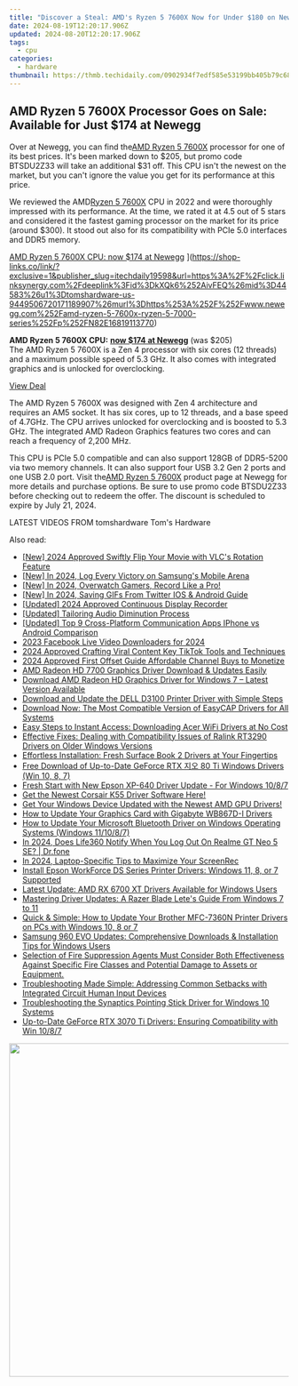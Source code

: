 ```yaml
---
title: "Discover a Steal: AMD's Ryzen 5 7600X Now for Under $180 on Newegg - Shop Now"
date: 2024-08-19T12:20:17.906Z
updated: 2024-08-20T12:20:17.906Z
tags:
  - cpu
categories:
  - hardware
thumbnail: https://thmb.techidaily.com/0902934f7edf585e53199bb405b79c684665bcaad3a1bcb366b5dba56b094eb6.jpg
---
```


## AMD Ryzen 5 7600X Processor Goes on Sale: Available for Just $174 at Newegg

Over at Newegg, you can find the[AMD Ryzen 5 7600X](https://shop-links.co/link/?exclusive=1&publisher_slug=itechdaily19598&url=https%3A%2F%2Fclick.linksynergy.com%2Fdeeplink%3Fid%3DkXQk6%252AivFEQ%26mid%3D44583%26u1%3Dtomshardware-us-5629981507380683787%26murl%3Dhttps%253A%252F%252Fwww.newegg.com%252Fad-ryzen-5-7600x-ryzen-5-7000-series%252Fp%252FN82E16819113770) processor for one of its best prices. It's been marked down to $205, but promo code BTSDU2Z33 will take an additional $31 off. This CPU isn't the newest on the market, but you can't ignore the value you get for its performance at this price.

 We reviewed the AMD[Ryzen 5 7600X](https://www.tomshardware.com/reviews/amd-ryzen-9-7950x-ryzen-5-7600x-cpu-review) CPU in 2022 and were thoroughly impressed with its performance. At the time, we rated it at 4.5 out of 5 stars and considered it the fastest gaming processor on the market for its price (around $300). It stood out also for its compatibility with PCIe 5.0 interfaces and DDR5 memory.

[AMD Ryzen 5 7600X CPU: now $174 at Newegg](https://cdn.mos.cms.futurecdn.net/cpoqVx6stBKrPN2NpNWQwh-200-100.jpg "AMD Ryzen 5 7600X CPU: now $174 at Newegg") ](https://shop-links.co/link/?exclusive=1&publisher_slug=itechdaily19598&url=https%3A%2F%2Fclick.linksynergy.com%2Fdeeplink%3Fid%3DkXQk6%252AivFEQ%26mid%3D44583%26u1%3Dtomshardware-us-9449506720171189907%26murl%3Dhttps%253A%252F%252Fwww.newegg.com%252Famd-ryzen-5-7600x-ryzen-5-7000-series%252Fp%252FN82E16819113770)

**AMD Ryzen 5 7600X CPU:** [**now $174 at Newegg**](https://shop-links.co/link/?exclusive=1&publisher_slug=itechdaily19598&url=https%3A%2F%2Fclick.linksynergy.com%2Fdeeplink%3Fid%3DkXQk6%252AivFEQ%26mid%3D44583%26u1%3Dtomshardware-us-5908996679110151960%26murl%3Dhttps%253A%252F%252Fwww.newegg.com%252Famd-ryzen-5-7600x-ryzen-5-7000-series%252Fp%252FN82E16819113770) (was $205)  
 The AMD Ryzen 5 7600X is a Zen 4 processor with six cores (12 threads) and a maximum possible speed of 5.3 GHz. It also comes with integrated graphics and is unlocked for overclocking.

[View Deal](https://shop-links.co/link/?exclusive=1&publisher_slug=itechdaily19598&url=https%3A%2F%2Fclick.linksynergy.com%2Fdeeplink%3Fid%3DkXQk6%252AivFEQ%26mid%3D44583%26u1%3Dtomshardware-us-9449506720171189907%26murl%3Dhttps%253A%252F%252Fwww.newegg.com%252Famd-ryzen-5-7600x-ryzen-5-7000-series%252Fp%252FN82E16819113770)

 The AMD Ryzen 5 7600X was designed with Zen 4 architecture and requires an AM5 socket. It has six cores, up to 12 threads, and a base speed of 4.7GHz. The CPU arrives unlocked for overclocking and is boosted to 5.3 GHz. The integrated AMD Radeon Graphics features two cores and can reach a frequency of 2,200 MHz.

 This CPU is PCIe 5.0 compatible and can also support 128GB of DDR5-5200 via two memory channels. It can also support four USB 3.2 Gen 2 ports and one USB 2.0 port. Visit the[AMD Ryzen 5 7600X](https://shop-links.co/link/?exclusive=1&publisher_slug=itechdaily19598&url=https%3A%2F%2Fclick.linksynergy.com%2Fdeeplink%3Fid%3DkXQk6%252AivFEQ%26mid%3D44583%26u1%3Dtomshardware-us-2964228693586705916%26murl%3Dhttps%253A%252F%252Fwww.newegg.com%252Famd-ryzen-5-7600x-ryzen-5-7000-series%252Fp%252FN82E16819113770) product page at Newegg for more details and purchase options. Be sure to use promo code BTSDU2Z33 before checking out to redeem the offer. The discount is scheduled to expire by July 21, 2024.

 LATEST VIDEOS FROM tomshardware Tom's Hardware

<ins class="adsbygoogle"
     style="display:block"
     data-ad-format="autorelaxed"
     data-ad-client="ca-pub-7571918770474297"
     data-ad-slot="1223367746"></ins>



<ins class="adsbygoogle"
     style="display:block"
     data-ad-client="ca-pub-7571918770474297"
     data-ad-slot="8358498916"
     data-ad-format="auto"
     data-full-width-responsive="true"></ins>

<span class="atpl-alsoreadstyle">Also read:</span>
<div><ul>
<li><a href="https://video-screen-grab.techidaily.com/new-2024-approved-swiftly-flip-your-movie-with-vlcs-rotation-feature/"><u>[New] 2024 Approved  Swiftly Flip Your Movie with VLC's Rotation Feature</u></a></li>
<li><a href="https://screen-video-capture.techidaily.com/new-in-2024-log-every-victory-on-samsungs-mobile-arena/"><u>[New] In 2024, Log Every Victory on Samsung's Mobile Arena</u></a></li>
<li><a href="https://on-screen-recording.techidaily.com/1716068693391-new-in-2024-overwatch-gamers-record-like-a-pro/"><u>[New] In 2024, Overwatch Gamers, Record Like a Pro!</u></a></li>
<li><a href="https://twitter-videos.techidaily.com/new-in-2024-saving-gifs-from-twitter-ios-and-android-guide/"><u>[New] In 2024, Saving GIFs From Twitter  IOS & Android Guide</u></a></li>
<li><a href="https://digital-screen-recording.techidaily.com/updated-2024-approved-continuous-display-recorder/"><u>[Updated] 2024 Approved  Continuous Display Recorder</u></a></li>
<li><a href="https://some-skills.techidaily.com/updated-tailoring-audio-diminution-process/"><u>[Updated] Tailoring Audio Diminution Process</u></a></li>
<li><a href="https://remote-screen-capture.techidaily.com/updated-top-9-cross-platform-communication-apps-iphone-vs-android-comparison/"><u>[Updated] Top 9 Cross-Platform Communication Apps  IPhone vs Android Comparison</u></a></li>
<li><a href="https://facebook-video-content.techidaily.com/2023-facebook-live-video-downloaders-for-2024/"><u>2023 Facebook Live Video Downloaders for 2024</u></a></li>
<li><a href="https://tiktok-clips.techidaily.com/2024-approved-crafting-viral-content-key-tiktok-tools-and-techniques/"><u>2024 Approved  Crafting Viral Content  Key TikTok Tools and Techniques</u></a></li>
<li><a href="https://youtube-stream.techidaily.com/2024-approved-first-offset-guide-affordable-channel-buys-to-monetize/"><u>2024 Approved  First Offset Guide  Affordable Channel Buys to Monetize</u></a></li>
<li><a href="https://hardware-help.techidaily.com/amd-radeon-hd-7700-graphics-driver-download-and-updates-easily/"><u>AMD Radeon HD 7700 Graphics Driver Download & Updates Easily</u></a></li>
<li><a href="https://hardware-help.techidaily.com/download-amd-radeon-hd-graphics-driver-for-windows-7-latest-version-available/"><u>Download AMD Radeon HD Graphics Driver for Windows 7 – Latest Version Available</u></a></li>
<li><a href="https://hardware-help.techidaily.com/download-and-update-the-dell-d3100-printer-driver-with-simple-steps/"><u>Download and Update the DELL D3100 Printer Driver with Simple Steps</u></a></li>
<li><a href="https://hardware-help.techidaily.com/download-now-the-most-compatible-version-of-easycap-drivers-for-all-systems/"><u>Download Now: The Most Compatible Version of EasyCAP Drivers for All Systems</u></a></li>
<li><a href="https://hardware-help.techidaily.com/easy-steps-to-instant-access-downloading-acer-wifi-drivers-at-no-cost/"><u>Easy Steps to Instant Access: Downloading Acer WiFi Drivers at No Cost</u></a></li>
<li><a href="https://hardware-help.techidaily.com/effective-fixes-dealing-with-compatibility-issues-of-ralink-rt3290-drivers-on-older-windows-versions/"><u>Effective Fixes: Dealing with Compatibility Issues of Ralink RT3290 Drivers on Older Windows Versions</u></a></li>
<li><a href="https://hardware-help.techidaily.com/1722960475045-effortless-installation-fresh-surface-book-2-drivers-at-your-fingertips/"><u>Effortless Installation: Fresh Surface Book 2 Drivers at Your Fingertips</u></a></li>
<li><a href="https://hardware-help.techidaily.com/free-download-of-up-to-date-geforce-rtx-80-ti-windows-drivers-win-10-8-7/"><u>Free Download of Up-to-Date GeForce RTX 지오 80 Ti Windows Drivers (Win 10, 8, 7)</u></a></li>
<li><a href="https://hardware-help.techidaily.com/fresh-start-with-new-epson-xp-640-driver-update-for-windows-1087/"><u>Fresh Start with New Epson XP-640 Driver Update - For Windows 10/8/7</u></a></li>
<li><a href="https://hardware-help.techidaily.com/get-the-newest-corsair-k55-driver-software-here/"><u>Get the Newest Corsair K55 Driver Software Here!</u></a></li>
<li><a href="https://hardware-help.techidaily.com/get-your-windows-device-updated-with-the-newest-amd-gpu-drivers/"><u>Get Your Windows Device Updated with the Newest AMD GPU Drivers!</u></a></li>
<li><a href="https://hardware-help.techidaily.com/how-to-update-your-graphics-card-with-gigabyte-wb867d-i-drivers/"><u>How to Update Your Graphics Card with Gigabyte WB867D-I Drivers</u></a></li>
<li><a href="https://hardware-help.techidaily.com/how-to-update-your-microsoft-bluetooth-driver-on-windows-operating-systems-windows-111087/"><u>How to Update Your Microsoft Bluetooth Driver on Windows Operating Systems (Windows 11/10/8/7)</u></a></li>
<li><a href="https://review-topics.techidaily.com/in-2024-does-life360-notify-when-you-log-out-on-realme-gt-neo-5-se-drfone-by-drfone-virtual-android/"><u>In 2024, Does Life360 Notify When You Log Out On Realme GT Neo 5 SE? | Dr.fone</u></a></li>
<li><a href="https://desktop-recording.techidaily.com/in-2024-laptop-specific-tips-to-maximize-your-screenrec/"><u>In 2024, Laptop-Specific Tips to Maximize Your ScreenRec</u></a></li>
<li><a href="https://hardware-help.techidaily.com/install-epson-workforce-ds-series-printer-drivers-windows-11-8-or-7-supported/"><u>Install Epson WorkForce DS Series Printer Drivers: Windows 11, 8, or 7 Supported</u></a></li>
<li><a href="https://hardware-help.techidaily.com/latest-update-amd-rx-6700-xt-drivers-available-for-windows-users/"><u>Latest Update: AMD RX 6700 XT Drivers Available for Windows Users</u></a></li>
<li><a href="https://hardware-help.techidaily.com/mastering-driver-updates-a-razer-blade-letes-guide-from-windows-7-to-11/"><u>Mastering Driver Updates: A Razer Blade Lete's Guide From Windows 7 to 11</u></a></li>
<li><a href="https://hardware-help.techidaily.com/quick-and-simple-how-to-update-your-brother-mfc-7360n-printer-drivers-on-pcs-with-windows-10-8-or-7/"><u>Quick & Simple: How to Update Your Brother MFC-7360N Printer Drivers on PCs with Windows 10, 8 or 7</u></a></li>
<li><a href="https://hardware-help.techidaily.com/samsung-960-evo-updates-comprehensive-downloads-and-installation-tips-for-windows-users/"><u>Samsung 960 EVO Updates: Comprehensive Downloads & Installation Tips for Windows Users</u></a></li>
<li><a href="https://hardware-help.techidaily.com/selection-of-fire-suppression-agents-must-consider-both-effectiveness-against-specific-fire-classes-and-potential-damage-to-assets-or-equipment/"><u>Selection of Fire Suppression Agents Must Consider Both Effectiveness Against Specific Fire Classes and Potential Damage to Assets or Equipment.</u></a></li>
<li><a href="https://hardware-help.techidaily.com/troubleshooting-made-simple-addressing-common-setbacks-with-integrated-circuit-human-input-devices/"><u>Troubleshooting Made Simple: Addressing Common Setbacks with Integrated Circuit Human Input Devices</u></a></li>
<li><a href="https://hardware-help.techidaily.com/troubleshooting-the-synaptics-pointing-stick-driver-for-windows-10-systems/"><u>Troubleshooting the Synaptics Pointing Stick Driver for Windows 10 Systems</u></a></li>
<li><a href="https://hardware-help.techidaily.com/up-to-date-geforce-rtx-3070-ti-drivers-ensuring-compatibility-with-win-1087/"><u>Up-to-Date GeForce RTX 3070 Ti Drivers: Ensuring Compatibility with Win 10/8/7</u></a></li>
</ul></div>

<!-- affiliate ads begin -->
<a href="https://appsumo.8odi.net/c/5597632/2087389/7443" target="_top" id="2087389"><img src="//a.impactradius-go.com/display-ad/7443-2087389" border="0" alt="" width="1200" height="600"/></a><img height="0" width="0" src="https://appsumo.8odi.net/i/5597632/2087389/7443" style="position:absolute;visibility:hidden;" border="0" />
<!-- affiliate ads end -->